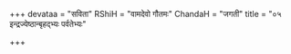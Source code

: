 +++
devataa = "सविता"
RShiH = "वामदेवो गौतमः"
ChandaH = "जगती"
title = "०५ इन्द्रज्येष्ठान्बृहद्भ्यः पर्वतेभ्यः"

+++
